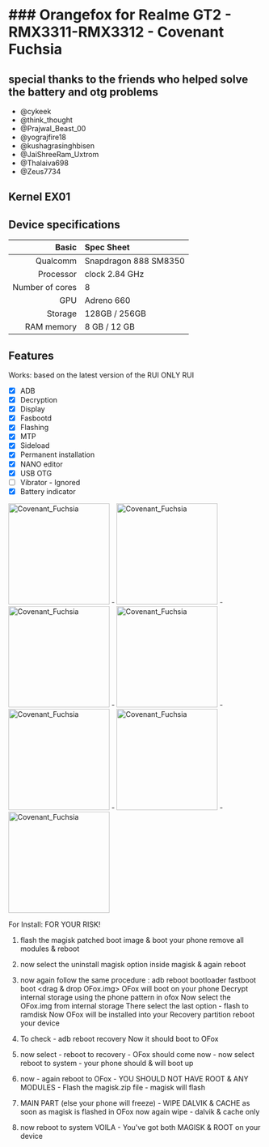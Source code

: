 # ### Orangefox for Realme GT2 - RMX3311-RMX3312 - Covenant Fuchsia

## special thanks to the friends who helped solve the battery and otg problems
 - @cykeek
 - @think_thought
 - @Prajwal_Beast_00
 - @yograjfire18
 - @kushagrasinghbisen
 - @JaiShreeRam_Uxtrom
 - @Thalaiva698
 - @Zeus7734

## Kernel EX01

## Device specifications

Basic   | Spec Sheet
-------:|:-------------------------
Qualcomm | Snapdragon 888 SM8350
Processor| clock 2.84 GHz
Number of cores | 8
GPU | Adreno 660
Storage	| 128GB / 256GB 
RAM memory	| 8 GB / 12 GB

## Features

Works: based on the latest version of the RUI
ONLY RUI
- [X] ADB
- [X] Decryption
- [X] Display
- [X] Fasbootd
- [X] Flashing
- [X] MTP
- [X] Sideload
- [X] Permanent installation
- [X] NANO editor
- [X] USB OTG 
- [ ] Vibrator - Ignored
- [X] Battery indicator

<img src="https://i.ibb.co/vQ1KFnF/Screenshot-2023-10-07-02-13-07.png" alt="Covenant_Fuchsia" title="Covenant_Fuchsia" height="200"> - <img src="https://i.ibb.co/7n76r7m/Screenshot-2023-10-07-02-13-47.png" alt="Covenant_Fuchsia" title="Covenant_Fuchsia" height="200"> - <img src="https://i.ibb.co/cC0xMFt/Screenshot-2023-10-07-02-13-55.png" alt="Covenant_Fuchsia" title="Covenant_Fuchsia" height="200"> - <img src="https://i.ibb.co/Mk0F0F1/Screenshot-2023-10-07-02-14-04.png" alt="Covenant_Fuchsia" title="Covenant_Fuchsia" height="200"> - <img src="https://i.ibb.co/rG5MyxG/Screenshot-2023-10-07-02-14-24.png" alt="Covenant_Fuchsia" title="Covenant_Fuchsia" height="200"> - <img src="https://i.ibb.co/yQPwWch/Screenshot-2023-10-07-02-15-22.png" alt="Covenant_Fuchsia" title="Covenant_Fuchsia" height="200"> - <img src="https://i.ibb.co/rvswmTD/Screenshot-2023-10-07-02-15-39.png" alt="Covenant_Fuchsia" title="Covenant_Fuchsia" height="200">

For Install: FOR YOUR RISK!
1. flash the magisk patched boot image & boot your phone
remove all modules & reboot

2. now select the uninstall magisk option inside magisk & again reboot

3. now again follow the same procedure :
adb reboot bootloader
fastboot boot <drag & drop OFox.img>
OFox will boot on your phone
Decrypt internal storage using the phone pattern in ofox
Now select the OFox.img from internal storage
There select the last option - flash to ramdisk
Now OFox will be installed into your Recovery partition
reboot your device

4. To check - adb reboot recovery
Now it should boot to OFox

5. now select - reboot to recovery - OFox should come now - now select reboot to system - 
your phone should & will boot up

6. now - again reboot to OFox - YOU SHOULD NOT HAVE ROOT & ANY MODULES - Flash the magisk.zip file - magisk will flash

7. MAIN PART (else your phone will freeze) - WIPE DALVIK & CACHE as soon as magisk is flashed in OFox 
now again wipe - dalvik & cache only 

8. now reboot to system
VOILA - You've got both MAGISK & ROOT on your device
